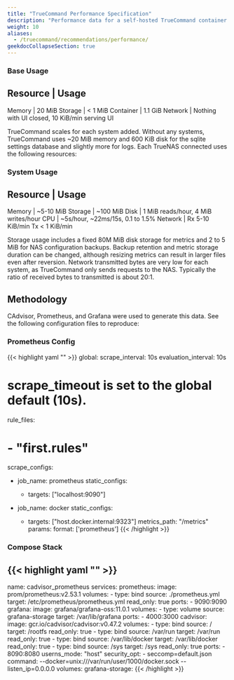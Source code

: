 ```yaml
---
title: "TrueCommand Performance Specification"
description: "Performance data for a self-hosted TrueCommand container."
weight: 10
aliases:
  - /truecommand/recommendations/performance/
geekdocCollapseSection: true
---
```


### Base Usage

Resource | Usage
---
Memory | 20 MiB
Storage | < 1 MiB
Container | 1.1 GiB
Network | Nothing with UI closed, 10 KiB/min serving UI

TrueCommand scales for each system added. Without any systems, TrueCommand uses ~20 MiB memory and 600 KiB disk for the sqlite settings database and slightly more for logs. Each TrueNAS connected uses the following resources:

### System Usage

Resource | Usage
---
Memory | ~5-10 MiB
Storage | ~100 MiB
Disk | 1 MiB reads/hour, 4 MiB writes/hour
CPU | ~5s/hour, ~22ms/15s, 0.1 to 1.5%
Network | Rx 5-10 KiB/min
          Tx < 1 KiB/min

Storage usage includes a fixed 80M MiB disk storage for metrics and 2 to 5 MiB for NAS configuration backups. Backup retention and metric storage duration can be changed, although resizing metrics can result in larger files even after reversion. Network transmitted bytes are very low for each system, as TrueCommand only sends requests to the NAS. Typically the ratio of received bytes to transmitted is about 20:1.

## Methodology

CAdvisor, Prometheus, and Grafana were used to generate this data. See the following configuration files to reproduce:

### Prometheus Config

{{< highlight yaml "" >}}
global:
  scrape_interval: 10s
  evaluation_interval: 10s
  # scrape_timeout is set to the global default (10s).

rule_files:
# - "first.rules"

scrape_configs:
  - job_name: prometheus
    static_configs:
      - targets: ["localhost:9090"]

  - job_name: docker
    static_configs:
      - targets: ["host.docker.internal:9323"]
    metrics_path: "/metrics"
    params:
      format: ['prometheus']
{{< /highlight >}}

### Compose Stack

{{< highlight yaml "" >}}
---
name: cadvisor_prometheus
services:
  prometheus:
    image: prom/prometheus:v2.53.1
    volumes:
      - type: bind
        source: ./prometheus.yml
        target: /etc/prometheus/prometheus.yml
        read_only: true
    ports:
      - 9090:9090
  grafana:
    image: grafana/grafana-oss:11.0.1
    volumes:
      - type: volume
        source: grafana-storage
        target: /var/lib/grafana
    ports:
      - 4000:3000
  cadvisor:
    image: gcr.io/cadvisor/cadvisor:v0.47.2
    volumes:
      - type: bind
        source: /
        target: /rootfs
        read_only: true
      - type: bind
        source: /var/run
        target: /var/run
        read_only: true
      - type: bind
        source: /var/lib/docker
        target: /var/lib/docker
        read_only: true
      - type: bind
        source: /sys
        target: /sys
        read_only: true
    ports:
      - 8090:8080
    userns_mode: "host"
    security_opt:
      - seccomp=default.json
    command: --docker=unix:///var/run/user/1000/docker.sock --listen_ip=0.0.0.0
volumes:
  grafana-storage:
{{< /highlight >}}
